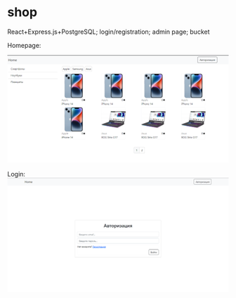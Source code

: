 # shop
React+Express.js+PostgreSQL; login/registration; admin page; bucket

Homepage:

![Homepage(guest)](https://github.com/mike-radler/shop/blob/master/screenshots/main.png)

Login:
![Login](https://github.com/mike-radler/shop/blob/master/screenshots/login.png)
